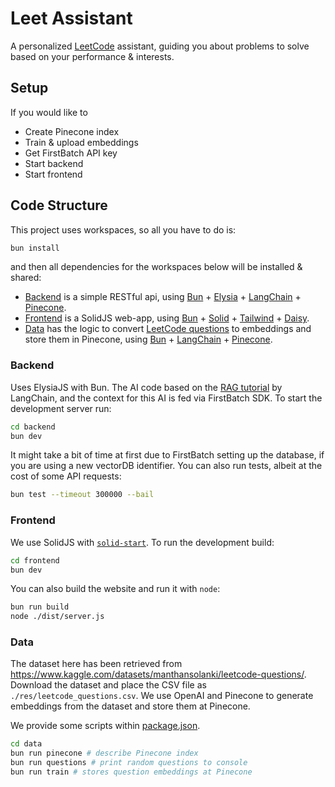 # Leet Assistant

A personalized [LeetCode](https://leetcode.com/) assistant, guiding you about problems to solve based on your performance & interests.

## Setup

If you would like to

- Create Pinecone index
- Train & upload embeddings
- Get FirstBatch API key
- Start backend
- Start frontend

## Code Structure

This project uses workspaces, so all you have to do is:

```sh
bun install
```

and then all dependencies for the workspaces below will be installed & shared:

- [Backend](./backend/) is a simple RESTful api, using [Bun](https://bun.sh/) + [Elysia](https://elysiajs.com/) + [LangChain](https://www.langchain.com/) + [Pinecone](https://www.pinecone.io/).
- [Frontend](./frontend/) is a SolidJS web-app, using [Bun](https://bun.sh/) + [Solid](https://www.solidjs.com/) + [Tailwind](https://tailwindcss.com) + [Daisy](https://daisyui.com/).
- [Data](./data/) has the logic to convert [LeetCode questions](https://www.kaggle.com/datasets/manthansolanki/leetcode-questions) to embeddings and store them in Pinecone, using [Bun](https://bun.sh/) + [LangChain](https://www.langchain.com/) + [Pinecone](https://www.pinecone.io/).

### Backend

Uses ElysiaJS with Bun. The AI code based on the [RAG tutorial](https://js.langchain.com/docs/expression_language/cookbook/retrieval) by LangChain, and the context for this AI is fed via FirstBatch SDK. To start the development server run:

```bash
cd backend
bun dev
```

It might take a bit of time at first due to FirstBatch setting up the database, if you are using a new vectorDB identifier. You can also run tests, albeit at the cost of some API requests:

```sh
bun test --timeout 300000 --bail
```

### Frontend

We use SolidJS with [`solid-start`](https://start.solidjs.com). To run the development build:

```sh
cd frontend
bun dev
```

You can also build the website and run it with `node`:

```sh
bun run build
node ./dist/server.js
```

### Data

The dataset here has been retrieved from <https://www.kaggle.com/datasets/manthansolanki/leetcode-questions/>. Download the dataset and place the CSV file as `./res/leetcode_questions.csv`. We use OpenAI and Pinecone to generate embeddings from the dataset and store them at Pinecone.

We provide some scripts within [package.json](./package.json).

```bash
cd data
bun run pinecone # describe Pinecone index
bun run questions # print random questions to console
bun run train # stores question embeddings at Pinecone
```
